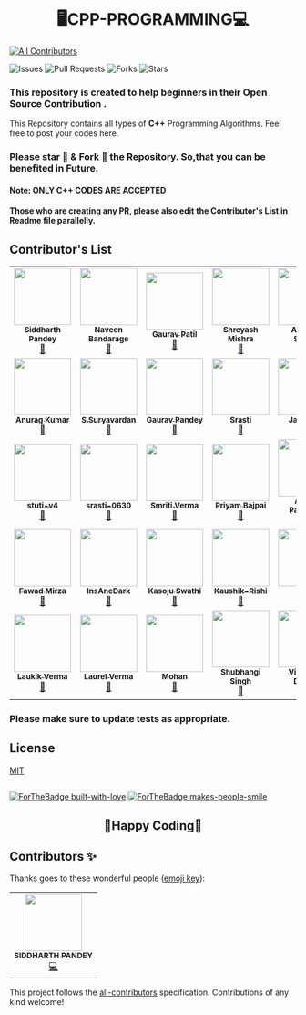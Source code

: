 # <div align="center">🖥️CPP-PROGRAMMING💻</div>
<!-- ALL-CONTRIBUTORS-BADGE:START - Do not remove or modify this section -->
[![All Contributors](https://img.shields.io/badge/all_contributors-1-orange.svg?style=flat-square)](#contributors-)
<!-- ALL-CONTRIBUTORS-BADGE:END -->
![Issues](https://img.shields.io/github/issues/siddharth25pandey/CPP-Programming)
![Pull Requests](https://img.shields.io/github/issues-pr/siddharth25pandey/CPP-Programming)
![Forks](https://img.shields.io/github/forks/siddharth25pandey/CPP-Programming)
![Stars](https://img.shields.io/github/stars/siddharth25pandey/CPP-Programming)

### This repository is created to help beginners in their Open Source Contribution .

This Repository contains all types of **C++** Programming Algorithms.
Feel free to post your codes here.
### Please star 🌟 & Fork 🍴 the Repository. So,that you can be benefited in Future. 
#### Note: ONLY C++ CODES ARE ACCEPTED
#### Those who are creating any PR, please also edit the Contributor's List in Readme file parallelly.
## Contributor's List
<table>
  <tr>
    <td align="center"><a href="https://siddharth25pandey.github.io/"><img src="https://avatars1.githubusercontent.com/siddharth25pandey" width="100px;" alt=""/><br /><sub><b>Siddharth Pandey</b></sub></a><br /> <a href="https://github.com/siddharth25pandey/CPP-Programming/commits?author=siddharth25pandey" title="Documentation">📖</a></td> 
    <td align="center"><a href="https://github.com/NaveenBandarage"><img src="https://avatars1.githubusercontent.com/NaveenBandarage" width="100px;" alt=""/><br /><sub><b>Naveen Bandarage</b></sub></a><br /> <a href="https://github.com/siddharth25pandey/CPP-Programming/commits?author=NaveenBandarage" title="Documentation">📖</a></td>
     <td align="center"><a href="https://github.com/GauravPatil8778"><img src="https://avatars1.githubusercontent.com/GauravPatil8778" width="100px;" alt=""/><br /><sub><b>Gaurav Patil</b></sub></a><br /> <a href="https://github.com/siddharth25pandey/CPP-Programming/commits?author=GauravPatil8778" title="Documentation">📖</a></td>
     <td align="center"><a href="https://github.com/Shreyashm16"><img src="https://avatars1.githubusercontent.com/Shreyashm16" width="100px;" alt=""/><br /><sub><b>Shreyash Mishra</b></sub></a><br /> <a href="https://github.com/siddharth25pandey/CPP-Programming/commits?author=Shreyashm16" title="Documentation">📖</a></td>
     <td align="center"><a href="https://github.com/Abhijeet-sonkar"><img src="https://avatars1.githubusercontent.com/Abhijeet-sonkar" width="100px;" alt=""/><br /><sub><b>Abhijeet Sonkar</b></sub></a><br /> <a href="https://github.com/siddharth25pandey/CPP-Programming/commits?author=Abhijeet-sonkar" title="Documentation">📖</a></td>
     <td align="center"><a href="https://github.com/nicusor43"><img src="https://avatars1.githubusercontent.com/nicusor43" width="100px;" alt=""/><br /><sub><b>Nicușor Cruceru</b></sub></a><br /> <a href="https://github.com/siddharth25pandey/CPP-Programming/commits?author=https://github.com/nicusor43" title="Documentation">📖</a></td>
  </tr>
  <tr>
    <td align="center"><a href="https://github.com/anu725053"><img src="https://avatars1.githubusercontent.com/anu725053" width="100px;" alt=""/><br /><sub><b>Anurag Kumar</b></sub></a><br /> <a href="https://github.com/siddharth25pandey/CPP-Programming/commits?author=anu725053" title="Documentation">📖</a></td>
    <td align="center"><a href="https://github.com/surya1701"><img src="https://avatars1.githubusercontent.com/surya1701" width="100px;" alt=""/><br /><sub><b>S.Suryavardan</b></sub></a><br /> <a href="https://github.com/siddharth25pandey/CPP-Programming/commits?author=surya1701" title="Documentation">📖</a></td>
    <td align="center"><a href="https://github.com/gpandey1709"><img src="https://avatars1.githubusercontent.com/gpandey1709" width="100px;" alt=""/><br /><sub><b>Gaurav Pandey</b></sub></a><br /> <a href="https://github.com/siddharth25pandey/CPP-Programming/commits?author=gpandey1709" title="Documentation">📖</a></td>
    <td align="center"><a href="https://github.com/srasti-0630"><img src="https://avatars1.githubusercontent.com/srasti-0630" width="100px;" alt=""/><br /><sub><b>Srasti</b></sub></a><br /> <a href="https://github.com/siddharth25pandey/CPP-Programming/commits?author=https://github.com/srasti-0630" title="Documentation">📖</a></td>
    <td align="center"><a href="https://github.com/jatinjain001"><img src="https://avatars1.githubusercontent.com/jatinjain001" width="100px;" alt=""/><br /><sub><b>Jatin Jain</b></sub></a><br /> <a href="https://github.com/siddharth25pandey/CPP-Programming/commits?author=https://github.com/jatinjain001" title="Documentation">📖</a></td>
    <td align="center"><a href="https://github.com/Snake-27"><img src="https://avatars1.githubusercontent.com/Snake-27" width="100px;" alt=""/><br /><sub><b>Sneh Chauhan</b></sub></a><br /> <a href="https://github.com/siddharth25pandey/CPP-Programming/commits?author=https://github.com/Snake-27" title="Documentation">📖</a></td>
     </tr>
      <tr>
    <td align="center"><a href="https://github.com/stuti-v4"><img src="https://avatars1.githubusercontent.com/stuti-v4" width="100px;" alt=""/><br /><sub><b>stuti-v4</b></sub></a><br /> <a href="https://github.com/siddharth25pandey/CPP-Programming/commits?author=https://github.com/stuti-v4" title="Documentation">📖</a></td>
        <td align="center"><a href="https://github.com/ srasti-0630"><img src="https://avatars1.githubusercontent.com/srasti-0630" width="100px;" alt=""/><br /><sub><b> srasti-0630</b></sub></a><br /> <a href="https://github.com/siddharth25pandey/CPP-Programming/commits?author=https://github.com/ srasti-0630" title="Documentation">📖</a></td>
     <td align="center"><a href="https://github.com/smriti-v16"><img src="https://avatars1.githubusercontent.com/smriti-v16" width="100px;" alt=""/><br /><sub><b>Smriti Verma</b></sub></a><br /> <a href="https://github.com/siddharth25pandey/CPP-Programming/commits?author=https://github.com/smriti-v16" title="Documentation">📖</a></td>
     <td align="center"><a href="https://github.com/prichoms"><img src="https://avatars1.githubusercontent.com/prichoms" width="100px;" alt=""/><br /><sub><b>Priyam Bajpai</b></sub></a><br /> <a href="https://github.com/siddharth25pandey/CPP-Programming/commits?atuthor=https://github.com/prichoms" title="Documentation">📖</a></td>
     <td align="center"><a href="https://github.com/anand4234"><img src="https://avatars1.githubusercontent.com/anand4234" width="100px;" alt=""/><br /><sub><b>Anand Pavithran</b></sub></a><br /> <a href="https://github.com/siddharth25pandey/CPP-Programming/commits?author=https://github.com/anand4234" title="Documentation">📖</a></td>
    <td align="center"><a href="https://github.com/Anshul758"><img src="https://avatars1.githubusercontent.com/Anshul758" width="100px;" alt=""/><br /><sub><b>Anshul Sharma</b></sub></a><br /> <a href="https://github.com/siddharth25pandey/CPP-Programming/commits?author=https://github.com/Anshul758" title="Documentation">📖</a></td>
     </tr>
  <tr>
     <td align="center"><a href="https://github.com/FawadMirza32"><img src="https://avatars1.githubusercontent.com/FawadMirza32" width="100px;" alt=""/><br /><sub><b>Fawad Mirza</b></sub></a><br /> <a href="https://github.com/siddharth25pandey/CPP-Programming/commits?author=https://github.com/FawadMirza32" title="Documentation">📖</a></td>
    <td align="center"><a href="https://github.com/InsAneDark"><img src="https://avatars1.githubusercontent.com/InsAneDark" width="100px;" alt=""/><br /><sub><b>InsAneDark</b></sub></a><br /> <a href="https://github.com/siddharth25pandey/CPP-Programming/commits?author=https://github.com/InsAneDark" title="Documentation">📖</a></td>
    <td align="center"><a href="https://github.com/kasojuswathi"><img src="https://avatars1.githubusercontent.com/kasojuswathi" width="100px;" alt=""/><br /><sub><b>Kasoju Swathi</b></sub></a><br /> <a href="https://github.com/siddharth25pandey/CPP-Programming/commits?author=https://github.com/kasojuswathi" title="Documentation">📖</a></td>
     <td align="center"><a href="https://github.com/kaushik-rishi"><img src="https://avatars1.githubusercontent.com/kaushik-rishi" width="100px;" alt=""/><br /><sub><b>Kaushik-Rishi</b></sub></a><br /> <a href="https://github.com/siddharth25pandey/CPP-Programming/commits?author=https://github.com/kaushik-rishi" title="Documentation">📖</a></td>
    <td align="center"><a href="https://github.com/giyasht"><img src="https://avatars1.githubusercontent.com/giyasht" width="100px;" alt=""/><br /><sub><b>Yash</b></sub></a><br /> <a href="https://github.com/siddharth25pandey/CPP-Programming/commits?author=https://github.com/giyasht" title="Documentation">📖</a></td>
     <td align="center"><a href="https://github.com/rishwi17"><img src="https://avatars1.githubusercontent.com/rishwi17" width="100px;" alt=""/><br /><sub><b>Rishwi Prakash</b></sub></a><br /> <a href="https://github.com/siddharth25pandey/CPP-Programming/commits?author=https://github.com/rishwi17" title="Documentation">📖</a></td> 
    </tr>
    <tr>
  <td align="center"><a href="https://github.com/Laukik-11"><img src="https://avatars1.githubusercontent.com/Laukik-11" width="100px;" alt=""/><br /><sub><b>Laukik Verma</b></sub></a><br /> <a href="https://github.com/siddharth25pandey/CPP-Programming/commits?author=https://github.com/Laukik-11" title="Documentation">📖</a></td>
  <td align="center"><a href="https://github.com/1laurelverma"><img src="https://avatars1.githubusercontent.com/1laurelverma" width="100px;" alt=""/><br /><sub><b>Laurel Verma</b></sub></a><br /> <a href="https://github.com/siddharth25pandey/CPP-Programming/commits?author=https://github.com/1laurelverma" title="Documentation">📖</a></td>
  <td align="center"><a href="https://github.com/10mohan"><img src="https://avatars1.githubusercontent.com/10mohan" width="100px;" alt=""/><br /><sub><b>Mohan</b></sub></a><br/> <a href="https://github.com/siddharth25pandey/CPP-Programming/commits?author=https://github.com/10mohan" title="Documentation">📖</a></td>
  <td align="center"><a href="https://github.com/shubhangi-singh21"><img src="https://avatars1.githubusercontent.com/shubhangi-singh21" width="100px;" alt=""/><br /><sub><b> Shubhangi Singh</b></sub></a><br/> <a href="https://github.com/siddharth25pandey/CPP-Programming/commits?author=https://github.com/shubhangi-singh21" title="Documentation">📖</a></td>
      <td align="center"><a href="https://github.com/vishweshdhoble"><img src="https://avatars1.githubusercontent.com/vishweshdhoble" width="100px;" alt=""/><br /><sub><b>Vishwesh Dhoble</b></sub></a><br/> <a href="https://github.com/siddharth25pandey/CPP-Programming/commits?author=https://github.com/vishweshdhoble" title="Documentation">📖</a></td>
      
 
  
  
  </tr>
</table>

### Please make sure to update tests as appropriate.

## License
[MIT](LICENSE)
##
[![ForTheBadge built-with-love](http://ForTheBadge.com/images/badges/built-with-love.svg)](https://GitHub.com/siddharth25pandey/)
[![ForTheBadge makes-people-smile](http://ForTheBadge.com/images/badges/makes-people-smile.svg)](https://GitHub.com/siddharth25pandey/)
## <div align="center">🤞Happy Coding🤞</div>


## Contributors ✨

Thanks goes to these wonderful people ([emoji key](https://allcontributors.org/docs/en/emoji-key)):

<!-- ALL-CONTRIBUTORS-LIST:START - Do not remove or modify this section -->
<!-- prettier-ignore-start -->
<!-- markdownlint-disable -->
<table>
  <tr>
    <td align="center"><a href="https://siddharth25pandey.github.io"><img src="https://avatars0.githubusercontent.com/u/56592079?v=4" width="100px;" alt=""/><br /><sub><b>SIDDHARTH PANDEY</b></sub></a><br /><a href="https://github.com/siddharth25pandey/CPP-Programming/commits?author=siddharth25pandey" title="Code">💻</a></td>
  </tr>
</table>

<!-- markdownlint-enable -->
<!-- prettier-ignore-end -->
<!-- ALL-CONTRIBUTORS-LIST:END -->

This project follows the [all-contributors](https://github.com/all-contributors/all-contributors) specification. Contributions of any kind welcome!